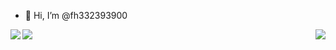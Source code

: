 - 👋 Hi, I’m @fh332393900
<img align="left" src="https://github-readme-stats.vercel.app/api?username=fh332393900&show_icons=true&hide_border=true">
<img align="right" src="https://github-readme-stats.vercel.app/api/top-langs/?username=fh332393900&hide_border=true">
<img align="left" src="https://stats.justsong.cn/api/leetcode/?username=332393900&cn=true&theme=light">

<!---
fh332393900/fh332393900 is a ✨ special ✨ repository because its `README.md` (this file) appears on your GitHub profile.
You can click the Preview link to take a look at your changes.
--->
